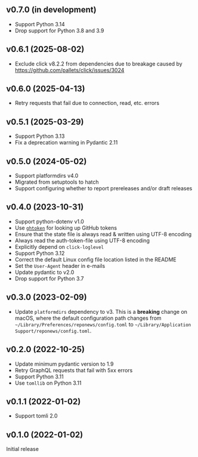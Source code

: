 v0.7.0 (in development)
-----------------------
- Support Python 3.14
- Drop support for Python 3.8 and 3.9

v0.6.1 (2025-08-02)
-------------------
- Exclude click v8.2.2 from dependencies due to breakage caused by
  https://github.com/pallets/click/issues/3024

v0.6.0 (2025-04-13)
-------------------
- Retry requests that fail due to connection, read, etc. errors

v0.5.1 (2025-03-29)
-------------------
- Support Python 3.13
- Fix a deprecation warning in Pydantic 2.11

v0.5.0 (2024-05-02)
-------------------
- Support platformdirs v4.0
- Migrated from setuptools to hatch
- Support configuring whether to report prereleases and/or draft releases

v0.4.0 (2023-10-31)
-------------------
- Support python-dotenv v1.0
- Use [`ghtoken`](https://github.com/jwodder/ghtoken) for looking up GitHub
  tokens
- Ensure that the state file is always read & written using UTF-8 encoding
- Always read the auth-token-file using UTF-8 encoding
- Explicitly depend on `click-loglevel`
- Support Python 3.12
- Correct the default Linux config file location listed in the README
- Set the `User-Agent` header in e-mails
- Update pydantic to v2.0
- Drop support for Python 3.7

v0.3.0 (2023-02-09)
-------------------
- Update `platformdirs` dependency to v3.  This is a **breaking** change on
  macOS, where the default configuration path changes from
  `~/Library/Preferences/reponews/config.toml` to `~/Library/Application
  Support/reponews/config.toml`.

v0.2.0 (2022-10-25)
-------------------
- Update minimum pydantic version to 1.9
- Retry GraphQL requests that fail with 5xx errors
- Support Python 3.11
- Use `tomllib` on Python 3.11

v0.1.1 (2022-01-02)
-------------------
- Support tomli 2.0

v0.1.0 (2022-01-02)
-------------------
Initial release

